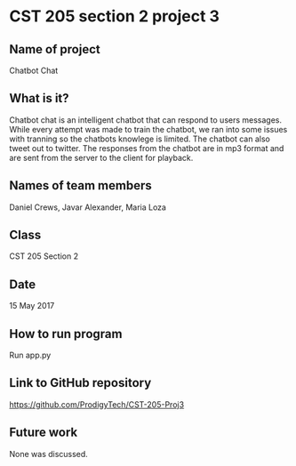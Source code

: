 # CST 205 section 2 project 3

## Name of project
Chatbot Chat

## What is it? 

Chatbot chat is an intelligent chatbot that can respond to users messages. While every attempt was made to train the chatbot, we ran into some issues with tranning so the chatbots knowlege is limited.
The chatbot can also tweet out to twitter. The responses from the chatbot are in mp3 format and are sent from the server to the client for playback.

## Names of team members

Daniel Crews, Javar Alexander, Maria Loza 

## Class
CST 205 Section 2

## Date
15 May 2017

## How to run program
Run app.py

## Link to GitHub repository
https://github.com/ProdigyTech/CST-205-Proj3

## Future work
None was discussed.

